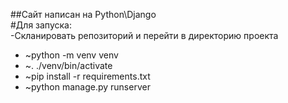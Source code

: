 ##Сайт написан на Python\Django<br>
#Для запуска:<br>
  -Скланировать репозиторий и перейти в директорию проекта<br>
  - ~python -m venv venv<br>
  - ~. ./venv/bin/activate<br>
  - ~pip install -r requirements.txt<br>
  - ~python manage.py runserver<br>
